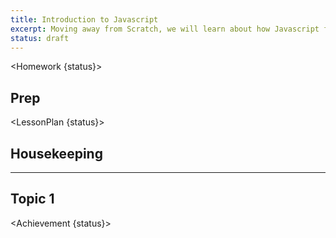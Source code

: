 ```yaml
---
title: Introduction to Javascript
excerpt: Moving away from Scratch, we will learn about how Javascript fits into the browser triad. this class focuses on syntax basics with small practical examples.
status: draft
---
```


<script>
	import Homework from "$lib/components/Homework.svelte";
	import LessonPlan from "$lib/components/LessonPlan.svelte";
	import Achievement from "$lib/components/Achievement.svelte";
</script>

<Homework {status}>

## Prep

</Homework>

<LessonPlan {status}>

## Housekeeping

---

## Topic 1

</LessonPlan>

<Achievement {status}>

</Achievement>
